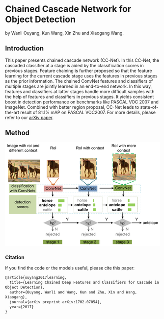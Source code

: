 # Chained Cascade Network for Object Detection

by Wanli Ouyang, Kun Wang, Xin Zhu and Xiaogang Wang.

## Introduction

This paper presents chained cascade network (CC-Net). In this CC-Net, the cascaded classifier at a stage is aided by the
classification scores in previous stages. Feature chaining is further proposed so that the feature learning for the current
cascade stage uses the features in previous stages as the prior information. The chained ConvNet features and classifiers of
multiple stages are jointly learned in an end-to-end network. In this way, features and classifiers at latter stages handle
more difficult samples with the help of features and classifiers in previous stages. It yields consistent boost in detection
performance on benchmarks like PASCAL VOC 2007 and ImageNet. Combined with better region proposal, CC-Net leads to state-of-the-art result of 81.1% mAP on PASCAL VOC2007. For more details, please refer to our
[arXiv paper](http://arxiv.org/abs/1702.07054).

## Method

<p align="center">
<img src="figure1.png" alt="Motivation">
</p>

### Citation

If you find the code or the models useful, please cite this paper:
```
@article{ouyang2017learning,
  title={Learning Chained Deep Features and Classifiers for Cascade in Object Detection},
  author={Ouyang, Wanli and Wang, Kun and Zhu, Xin and Wang, Xiaogang},
  journal={arXiv preprint arXiv:1702.07054},
  year={2017}
}
```
